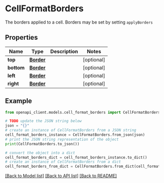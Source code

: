 # CellFormatBorders

The borders applied to a cell. Borders may be set by setting `applyBorders`

## Properties

Name | Type | Description | Notes
------------ | ------------- | ------------- | -------------
**top** | [**Border**](Border.md) |  | [optional] 
**bottom** | [**Border**](Border.md) |  | [optional] 
**left** | [**Border**](Border.md) |  | [optional] 
**right** | [**Border**](Border.md) |  | [optional] 

## Example

```python
from openapi_client.models.cell_format_borders import CellFormatBorders

# TODO update the JSON string below
json = "{}"
# create an instance of CellFormatBorders from a JSON string
cell_format_borders_instance = CellFormatBorders.from_json(json)
# print the JSON string representation of the object
print(CellFormatBorders.to_json())

# convert the object into a dict
cell_format_borders_dict = cell_format_borders_instance.to_dict()
# create an instance of CellFormatBorders from a dict
cell_format_borders_from_dict = CellFormatBorders.from_dict(cell_format_borders_dict)
```
[[Back to Model list]](../README.md#documentation-for-models) [[Back to API list]](../README.md#documentation-for-api-endpoints) [[Back to README]](../README.md)


